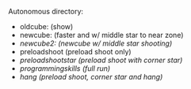 Autonomous directory:
- oldcube: (show)
- newcube: (faster and w/ middle star to near zone)
- *newcube2: (newcube w/ middle star shooting)*
- preloadshoot (preload shoot only)
- *preloadshootstar (preload shoot with corner star)*
- *programmingskills (full run)*
- *hang (preload shoot, corner star and hang)* 

